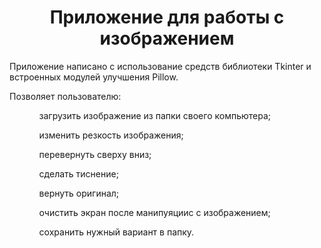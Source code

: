 
<h1 align="center">Приложение для работы с изображением</h1>
<p align="center">

<p>Приложение написано с использование средств библиотеки Tkinter и встроенных модулей улучшения Pillow.

<a>Позволяет пользователю:<a/> 
<ol>
	<ol>загрузить изображение из папки своего компьютера;</ol>
 	<ol>изменить резкость изображения;</ol>
 	<ol>перевернуть сверху вниз;</ol>
 	<ol>сделать тиснение;</ol>
	<ol>вернуть оригинал;</ol>
	<ol>очистить экран после манипуяцииc с изображением; </ol>
  <ol>сохранить нужный вариант в папку.</ol>
</ol>
 </p>
